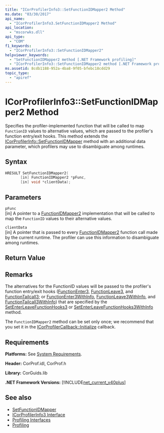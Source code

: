 ```yaml
---
title: "ICorProfilerInfo3::SetFunctionIDMapper2 Method"
ms.date: "03/30/2017"
api_name: 
  - "ICorProfilerInfo3.SetFunctionIDMapper2 Method"
api_location: 
  - "mscorwks.dll"
api_type: 
  - "COM"
f1_keywords: 
  - "ICorProfilerInfo3::SetFunctionIDMapper2"
helpviewer_keywords: 
  - "SetFunctionIDMapper2 method [.NET Framework profiling]"
  - "ICorProfilerInfo3::SetFunctionIDMapper2 method [.NET Framework profiling]"
ms.assetid: 8cdb1188-952a-4ba8-9f05-bfebc18cdd29
topic_type: 
  - "apiref"
---
```

# ICorProfilerInfo3::SetFunctionIDMapper2 Method
Specifies the profiler-implemented function that will be called to map `FunctionID` values to alternative values, which are passed to the profiler's function entry/exit hooks. This method extends the [ICorProfilerInfo::SetFunctionIDMapper](icorprofilerinfo-setfunctionidmapper-method.md) method with an additional data parameter, which profilers may use to disambiguate among runtimes.  
  
## Syntax  
  
```cpp  
HRESULT SetFunctionIDMapper2(  
       [in] FunctionIDMapper2 *pFunc,  
       [in] void *clientData);  
```  
  
## Parameters  
 `pFunc`  
 [in] A pointer to a [FunctionIDMapper2](functionidmapper2-function.md) implementation that will be called to map the `FunctionID` values to their alternative values.  
  
 `clientData`  
 [in] A pointer that is passed to every [FunctionIDMapper2](functionidmapper2-function.md) function call made by the current runtime. The profiler can use this information to disambiguate among runtimes.  
  
## Return Value  
  
## Remarks  
 The alternatives for the FunctionID values will be passed to the profiler's function entry/exit hooks ([FunctionEnter3](functionenter3-function.md), [FunctionLeave3](functionleave3-function.md), and [FunctionTailcall3](functiontailcall3-function.md); or [FunctionEnter3WithInfo](functionenter3withinfo-function.md), [FunctionLeave3WithInfo](functionleave3withinfo-function.md), and [FunctionTailcall3WithInfo](functiontailcall3withinfo-function.md)) that are specified by the [SetEnterLeaveFunctionHooks3](icorprofilerinfo3-setenterleavefunctionhooks3-method.md) or [SetEnterLeaveFunctionHooks3WithInfo](icorprofilerinfo3-setenterleavefunctionhooks3withinfo-method.md) method.  
  
 The `FunctionIDMapper2` method can be set only once; we recommend that you set it in the [ICorProfilerCallback::Initialize](icorprofilercallback-initialize-method.md) callback.  
  
## Requirements  
 **Platforms:** See [System Requirements](../../get-started/system-requirements.md).  
  
 **Header:** CorProf.idl, CorProf.h  
  
 **Library:** CorGuids.lib  
  
 **.NET Framework Versions:** [!INCLUDE[net_current_v40plus](../../../../includes/net-current-v40plus-md.md)]  
  
## See also

- [SetFunctionIDMapper](icorprofilerinfo-setfunctionidmapper-method.md)
- [ICorProfilerInfo3 Interface](icorprofilerinfo3-interface.md)
- [Profiling Interfaces](profiling-interfaces.md)
- [Profiling](index.md)
